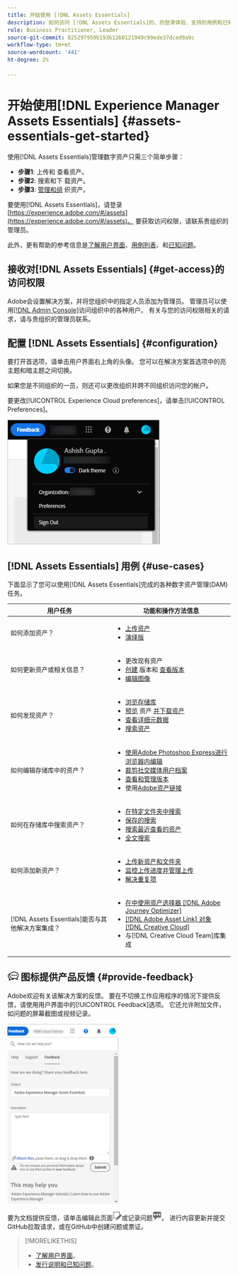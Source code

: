 ```yaml
---
title: 开始使用 [!DNL Assets Essentials]
description: 如何访问 [!DNL Assets Essentials]的、的登录体验、支持的用例和已知问题。
role: Business Practitioner, Leader
source-git-commit: 825297959b19361260121949c99ede37dced9a9c
workflow-type: tm+mt
source-wordcount: '441'
ht-degree: 2%

---
```


# 开始使用[!DNL Experience Manager Assets Essentials] {#assets-essentials-get-started}

<!-- TBD: Make links for these steps. -->

使用[!DNL Assets Essentials]管理数字资产只需三个简单步骤：

* **步骤1**: [](/help/add-delete.md) 上传和 [](/help/navigate-view.md) 查看资产。
* **步骤2**: [](/help/search.md) 搜索和下 [](/help/manage-organize.md#download) 载资产。
* **步骤3**: [管理和组](/help/manage-organize.md) 织资产。

要使用[!DNL Assets Essentials]，请登录[https://experience.adobe.com/#/assets](https://experience.adobe.com/#/assets)。 要获取访问权限，请联系贵组织的管理员。

此外，更有帮助的参考信息是[了解用户界面](/help/navigate-view.md)、[用例列表](#use-cases)、<!-- TBD: [supported file types](/help/supported-file-formats.md), -->和[已知问题](/help/release-notes.md#known-issues)。

## 接收对[!DNL Assets Essentials] {#get-access}的访问权限

Adobe会设置解决方案，并将您组织中的指定人员添加为管理员。 管理员可以使用[[!DNL Admin Console]](https://helpx.adobe.com/enterprise/admin-guide.html/enterprise/using/welcome.ug.html)访问组织中的各种用户。 有关与您的访问权限相关的请求，请与贵组织的管理员联系。

## 配置 [!DNL Assets Essentials] {#configuration}

要打开首选项，请单击用户界面右上角的头像。 您可以在解决方案首选项中的亮主题和暗主题之间切换。

如果您是不同组织的一员，则还可以更改组织并跨不同组织访问您的帐户。

要更改[!UICONTROL Experience Cloud preferences]，请单击[!UICONTROL Preferences]。

![首选切换暗色和淡色主题](assets/theme-change.png)

<!-- TBD: What can admins configure? What more can users configure? Any doc that describes Exp Cloud preferences? 
Metadata forms is out of the scope of 6/17 GA. When the functionality is added, link to it from here. It is about configuring metadata UI. -->

<!-- TBD: This section contains beta-specific video that will be updated post-GA.

## Login experience {#login-experience}

When logging in, after providing the credentials, you can be prompted to select an account. In this case, select `Company or School Account` to proceed.

![Select an account to login](assets/do-not-localize/login-experience.gif)
-->

## [!DNL Assets Essentials] 用例  {#use-cases}

下面显示了您可以使用[!DNL Assets Essentials]完成的各种数字资产管理(DAM)任务。

| 用户任务 | 功能和操作方法信息 |
|-----|------|
| 如何添加资产？ | <ul> <li> [上传资产](/help/add-delete.md) </li> <li> [演绎版](/help/add-delete.md#renditions) </li> </ul> |
| 如何更新资产或相关信息？ | <ul> <li>更改现有资产</li> <li>[创建](/help/manage-organize.md#create-versions) 版本和 [查看版本](/help/navigate-view.md#view-versions)</li> <li>[编辑图像](/help/edit-images.md)</li> </ul> |
| 如何发现资产？ | <ul> <li>[浏览存储库](/help/navigate-view.md#view-assets-and-details) </li> <li> [预览](/help/navigate-view.md#preview-assets) 资产 [并下载资产](/help/manage-organize.md) </li> <li>[查看详细元数据](/help/metadata.md) </li> <li>[搜索资产](/help/search.md)</li></ul> |
| 如何编辑存储库中的资产？ | <ul> <li>[使用Adobe Photoshop Express进行浏览器内编辑](/help/edit-images.md)</li> <li>[裁剪社交媒体用户档案](/help/edit-images.md#crop-straighten-images)</li> <li>[查看和管理版本](/help/manage-organize.md#create-versions)</li> <li>使用[Adobe资产链接](/help/integration.md#integrations)</ul></ul> |
| 如何在存储库中搜索资产？ | <ul> <li>[在特定文件夹中搜索](/help/search.md)</li> <li>[保存的搜索](/help/search.md)</li> <li>[搜索最近查看的资产](/help/search.md)</li> <li>[全文搜索](/help/search.md) |
| 如何添加新资产？ | <ul> <li>[上传新资产和文件夹](/help/add-delete.md#add-assets)</li> <li>[监控上传进度并管理上传](/help/add-delete.md)</li> <li>[解决重复项](/help/add-delete.md#resolve-upload-fails)</li> </ul> |
| [!DNL Assets Essentials]能否与其他解决方案集成？ | <ul> <li>[在中使用资产选择器 [!DNL Adobe Journey Optimizer]](/help/integration.md)</li> <li>[[!DNL Adobe Asset Link] 对象 [!DNL Creative Cloud]](/help/integration.md)</li> <li>与[!DNL Creative Cloud Team]库集成</li> </ul> |

<!--TBD: Merge in above table when these use cases are documented/available.
| How do I delete assets? | <ul> <li>[Delete assets](/help/manage-organize.md)</li> <li>Recover deleted assets</li> <li>Permanently delete assets</li> </ul> |
| How do I share assets or find shared assets? | <ul> <li>Shared by me</li> <li>Shared with me</li> <li>Share for comments and review</li> <li>Unshare assets</li> </ul> |
| How do I collaborate with others and get my assets reviewed | <ul> <li>Share for review</li> <li>Provide comments. Resolve and filter comments</li> <li>Annotations on images</li> <li>Assign tasks to specific users and prioritize</li> </ul> |
-->

## ![反馈](assets/do-not-localize/feedback-icon.png) 图标提供产品反馈  {#provide-feedback}

Adobe欢迎有关该解决方案的反馈。 要在不切换工作应用程序的情况下提供反馈，请使用用户界面中的[!UICONTROL Feedback]选项。 它还允许附加文件，如问题的屏幕截图或视频记录。

![界面中的反馈选项](assets/feedback-panel.png)

要为文档提供反馈，请单击编辑此页面![编辑页面](assets/do-not-localize/edit-page.png)或记录问题![从右边距创建GitHub问题](assets/do-not-localize/github-issue.png)。 进行内容更新并提交GitHub拉取请求，或在GitHub中创建问题或票证。

>[!MORELIKETHIS]
>
>* [了解用户界面](/help/navigate-view.md)。
>* [发行说明和已知问题](/help/release-notes.md)。


<!-- TBD: 
>* [Supported file types](/help/supported-file-formats.md).
-->

